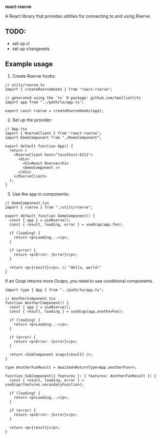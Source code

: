 **react-rserve**

A React library that provides utilities for connecting to and using Rserve.

## TODO:

- set up ci
- set up changesets

## Example usage

1. Create Rserve hooks:

```tsx
// utils/rserve.ts
import { createRserveHooks } from "react-rserve";

// generated using the `ts` R package: github.com/tmelliott/ts
import app from "../path/to/app.ts";

export const rserve = createRserveHooks(app);
```

2. Set up the provider:

```tsx
// App.tsx
import { RserveClient } from "react-rserve";
import DemoComponent from "./DemoComponent";

export default function App() {
  return (
    <RserveClient host="localhost:6311">
      <div>
        <h1>React Rserve</h1>
        <DemoComponent />
      </div>
    </RserveClient>
  );
}
```

3. Use the app in components:

```tsx
// DemoComponent.tsx
import { rserve } from "./utils/rserve";

export default function DemoComponent() {
  const { app } = useRserve();
  const { result, loading, error } = useOcap(app.fun);

  if (loading) {
    return <p>Loading...</p>;
  }

  if (error) {
    return <p>Error: {error}</p>;
  }

  return <p>{result}</p>; // "Hello, world!"
}
```

If an Ocap returns more Ocaps, you need to use conditional components.

```tsx
import type { App } from "../path/to/app.ts";

// AnotherComponent.tsx
function AnotherComponent() {
  const { app } = useRserve();
  const { result, loading } = useOcap(app.anotherFun);

  if (loading) {
    return <p>Loading...</p>;
  }

  if (error) {
    return <p>Error: {error}</p>;
  }

  return <SubComponent ocap={result} />;
}

type AnotherFunResult = Awaited<ReturnType<App.anotherFun>>;

function SubComponent({ features }: { features: AnotherFunResult }) {
  const { result, loading, error } = useOcap(features.secondaryFunction);

  if (loading) {
    return <p>Loading...</p>;
  }

  if (error) {
    return <p>Error: {error}</p>;
  }

  return <p>{result}</p>;
}
```
